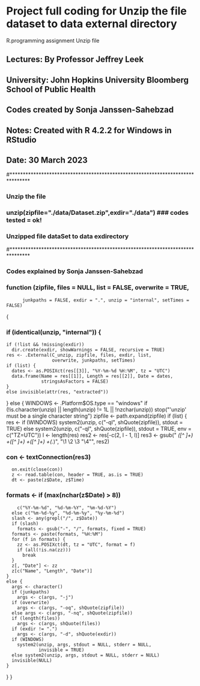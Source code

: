 # Project full coding for Unzip the file dataset to data external directory
 R.programming assignment Unzip file
##   Lectures: By Professor Jeffrey Leek
##   University: John Hopkins University Bloomberg School of Public Health
##   Codes created by Sonja Janssen-Sahebzad
##   Notes: Created with R 4.2.2 for Windows in RStudio
##   Date:  30 March 2023

#*******************************************************************************
### Unzip the file
### unzip(zipfile="./data/Dataset.zip",exdir="./data")                           ### codes tested = ok!
### Unzipped file dataSet to data exdirectory
#*******************************************************************************
### Codes explained by Sonja Janssen-Sahebzad

### function (zipfile, files = NULL, list = FALSE, overwrite = TRUE, 
          junkpaths = FALSE, exdir = ".", unzip = "internal", setTimes = FALSE) 
{
###  if (identical(unzip, "internal")) {
    if (!list && !missing(exdir)) 
      dir.create(exdir, showWarnings = FALSE, recursive = TRUE)
    res <- .External(C_unzip, zipfile, files, exdir, list, 
                     overwrite, junkpaths, setTimes)
    if (list) {
      dates <- as.POSIXct(res[[3]], "%Y-%m-%d %H:%M", tz = "UTC")
      data.frame(Name = res[[1]], Length = res[[2]], Date = dates, 
                 stringsAsFactors = FALSE)
    }
    else invisible(attr(res, "extracted"))
  }
  else {
    WINDOWS <- .Platform$OS.type == "windows"
    if (!is.character(unzip) || length(unzip) != 1L || !nzchar(unzip)) 
      stop("'unzip' must be a single character string")
    zipfile <- path.expand(zipfile)
    if (list) {
      res <- if (WINDOWS) 
        system2(unzip, c("-ql", shQuote(zipfile)), stdout = TRUE)
      else system2(unzip, c("-ql", shQuote(zipfile)), stdout = TRUE, 
                   env = c("TZ=UTC"))
      l <- length(res)
      res2 <- res[-c(2, l - 1, l)]
      res3 <- gsub(" *([^ ]+) +([^ ]+) +([^ ]+) +(.*)", 
                   "\\1 \\2 \\3 \"\\4\"", res2)
 ###  con <- textConnection(res3)
      on.exit(close(con))
      z <- read.table(con, header = TRUE, as.is = TRUE)
      dt <- paste(z$Date, z$Time)
###      formats <- if (max(nchar(z$Date) > 8)) 
        c("%Y-%m-%d", "%d-%m-%Y", "%m-%d-%Y")
      else c("%m-%d-%y", "%d-%m-%y", "%y-%m-%d")
      slash <- any(grepl("/", z$Date))
      if (slash) 
        formats <- gsub("-", "/", formats, fixed = TRUE)
      formats <- paste(formats, "%H:%M")
      for (f in formats) {
        zz <- as.POSIXct(dt, tz = "UTC", format = f)
        if (all(!is.na(zz))) 
          break
      }
      z[, "Date"] <- zz
      z[c("Name", "Length", "Date")]
    }
    else {
      args <- character()
      if (junkpaths) 
        args <- c(args, "-j")
      if (overwrite) 
        args <- c(args, "-oq", shQuote(zipfile))
      else args <- c(args, "-nq", shQuote(zipfile))
      if (length(files)) 
        args <- c(args, shQuote(files))
      if (exdir != ".") 
        args <- c(args, "-d", shQuote(exdir))
      if (WINDOWS) 
        system2(unzip, args, stdout = NULL, stderr = NULL, 
                invisible = TRUE)
      else system2(unzip, args, stdout = NULL, stderr = NULL)
      invisible(NULL)
    }
  }
}

